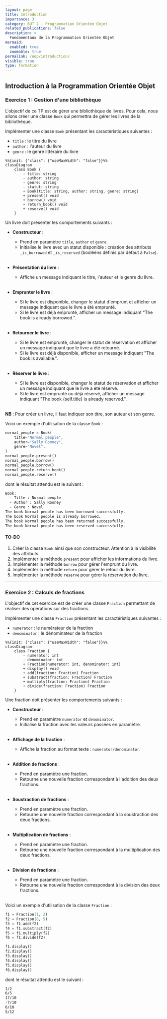 ```yaml
---
layout: page
title: Introduction
importance: 3
category: BUT 2 - Programmation Orientée Objet
related_publications: false
description: >
  Fondamentaux de la Programmation Orientée Objet
mermaid:
  enabled: true
  zoomable: true
permalink: /oop/introduction/
visible: true
type: formation
---
```


## Introduction à la Programmation Orientée Objet

### Exercice 1 : Gestion d'une bibliothèque

L'objectif de ce TP est de gérer une bibliothèque de livres. Pour cela, nous allons créer une classe `Book` qui permettra de gérer les livres de la bibliothèque.

Implémenter une classe `Book` présentant les caractéristiques suivantes :

- `title` : le titre du livre
- `author` : l'auteur du livre
- `genre` : le genre littéraire du livre

```mermaid
%%{init: {"class": {"useMaxWidth": "false"}}%%
classDiagram
    class Book {
        - title: string
        - author: string
        - genre: string
        - statut: string
        + Book(title: string, author: string, genre: string)
        + present() void
        + borrow() void
        + return_book() void
        + reserve() void
    }
```

Un livre doit présenter les comportements suivants :

- **Constructeur** :

  - Prend en paramètre `title`, `author` et `genre`.
  - Initialise le livre avec un statut disponible : création des attributs `_is_borrowed` et `_is_reserved` (booléens définis par défaut à `False`).
    <br/><br/>

- **Présentation du livre** :

  - Affiche un message indiquant le titre, l'auteur et le genre du livre.
    <br/><br/>

- **Emprunter le livre** :

  - Si le livre est disponible, changer le statut d'emprunt et afficher un message indiquant que le livre a été emprunté.
  - Si le livre est déjà emprunté, afficher un message indiquant "The book is already borrowed.".
    <br/><br/>

- **Retourner le livre** :

  - Si le livre est emprunté, changer le statut de réservation et afficher un message indiquant que le livre a été retourné.
  - Si le livre est déjà disponible, afficher un message indiquant "The book is available.".
    <br/><br/>

- **Réserver le livre** :
  - Si le livre est disponible, changer le statut de réservation et afficher un message indiquant que le livre a été réservé.
  - Si le livre est emprunté ou déjà réservé, afficher un message indiquant "The book {self.title} is already reserved.".
    <br/><br/>

**NB** : Pour créer un livre, il faut indiquer son titre, son auteur et son genre.

Voici un exemple d'utilisation de la classe `Book` :

```python
normal_people = Book(
    title="Normal people",
    author="Sally Rooney",
    genre="Novel",
)
normal_people.present()
normal_people.borrow()
normal_people.borrow()
normal_people.return_book()
normal_people.reserve()

```

dont le résultat attendu est le suivant :

```bash
Book:
  - Title : Normal people
  - Author : Sally Rooney
  - Genre : Novel
The book Normal people has been borrowed successfully.
The book Normal people is already borrowed.
The book Normal people has been returned successfully.
The book Normal people has been reserved successfully.
```

#### TO-DO

1. Créer la classe `Book` ainsi que son constructeur. Attention à la visibilité des attributs.
2. Implémenter la méthode `present` pour afficher les informations du livre.
3. Implémenter la méthode `borrow` pour gérer l'emprunt du livre.
4. Implémenter la méthode `return` pour gérer le retour du livre.
5. Implémenter la méthode `reserve` pour gérer la réservation du livre.

---

### Exercice 2 : Calculs de fractions

L'objectif de cet exercice est de créer une classe `Fraction` permettant de réaliser des opérations sur des fractions.

Implémenter une classe `Fraction` présentant les caractéristiques suivantes :

- `numerator` : le numérateur de la fraction
- `denominator` : le dénominateur de la fraction

```mermaid
%%{init: {"class": {"useMaxWidth": "false"}}%%
classDiagram
    class Fraction {
        - numerator: int
        - denominator: int
        + Fraction(numerator: int, denominator: int)
        + display() void
        + add(fraction: Fraction) Fraction
        + substract(fraction: Fraction) Fraction
        + multiply(fraction: Fraction) Fraction
        + divide(fraction: Fraction) Fraction
    }
```

Une fraction doit présenter les comportements suivants :

- **Constructeur** :

  - Prend en paramètre `numerator` et `denominator`.
  - Initialise la fraction avec les valeurs passées en paramètre.
    <br/><br/>

- **Affichage de la fraction** :

  - Affiche la fraction au format texte : `numerator/denominator`.
    <br/><br/>

- **Addition de fractions** :

  - Prend en paramètre une fraction.
  - Retourne une nouvelle fraction correspondant à l'addition des deux fractions.
    <br/><br/>

- **Soustraction de fractions** :

  - Prend en paramètre une fraction.
  - Retourne une nouvelle fraction correspondant à la soustraction des deux fractions.
    <br/><br/>

- **Multiplication de fractions** :

  - Prend en paramètre une fraction.
  - Retourne une nouvelle fraction correspondant à la multiplication des deux fractions.
    <br/><br/>

- **Division de fractions** :

  - Prend en paramètre une fraction.
  - Retourne une nouvelle fraction correspondant à la division des deux fractions.
    <br/><br/>

Voici un exemple d'utilisation de la classe `Fraction` :

```python
f1 = Fraction(1, 2)
f2 = Fraction(6, 5)
f3 = f1.add(f2)
f4 = f1.substract(f2)
f5 = f1.multiply(f2)
f6 = f1.divide(f2)

f1.display()
f2.display()
f3.display()
f4.display()
f5.display()
f6.display()
```

dont le résultat attendu est le suivant :

```bash
1/2
6/5
17/10
-7/10
6/10
5/12
```
